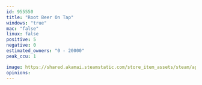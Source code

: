 ```yaml
---
id: 955550
title: "Root Beer On Tap"
windows: "true"
mac: "false"
linux: false
positive: 5
negative: 0
estimated_owners: "0 - 20000"
peak_ccu: 1

image: https://shared.akamai.steamstatic.com/store_item_assets/steam/apps/955550/header.jpg?t=1698522817
opinions:
---
```

